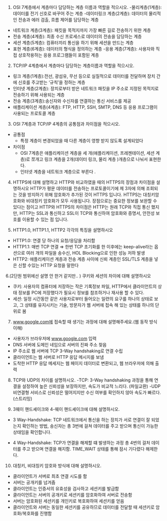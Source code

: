 1. OSI 7계층에서 계층마다 담당하는 계층 이름과 역할을 적으시오.
-물리계층(1계층): 데이터를 전기 신호로 바꾸어 주는 계층
-데이터링크 계층(2계층): 데이터의 물리적인 전송과 에러 검출, 흐름 제어를 담당하는 계층
- 네트워크 계층(3계층): 패킷을 목적지까지 가장 빠른 길로 전송하기 위한 계층
- 전송 계층(4계층): 최종 수신 프로세스로 데이터의 전송을 담당하는 계층
- 세션 계층(5계층): 컴퓨터끼리 통신을 하기 위해 세션을 만드는 계층
- 표현 계층(6계층): 데이터의 형식을 정의하는 계층
-응용 계층(7계층): 사용자와 직접 상호작용하는 응용 프로그램들이 포함된 계층


2. TCP/IP 4계층에서 계층마다 담당하는 계층이름과 역할을 적으시오.
- 링크 계층(1계층):전선, 광섬유, 무선 등으로 실질적으로 데이터를 전달하며 장치 간에 신호를 주고받는 ‘규칙’을 정하는 계층
- 인터넷 계층(2계층): 장치로부터 받은 네트워크 패킷을 IP 주소로 지정된 목적지로 전송하기 위해 사용되는 계층
- 전송 계층(3계층):송신자와 수신자를 연결하는 통신 서비스를 제공
- 애플리케이션 계층(4계층): FTP, HTTP, SSH, SMTP, DNS 등 응용 프로그램이 사용되는 프로토콜 계층     

3. OSI 7계층과 TCP/IP 4계층의 공통점과 차이점을 적으시오. 
- 공통점
    - 특정 계층이 변경되었을 때 다른 계층이 영향 받지 않도록 설계되었다
- 차이점
    - OSI 7계층은 애플리케이션 계층을 세 개(애플리케이션, 프레젠테이션, 세션 계층)로 쪼개고 링크 계층을 2개(데이터 링크, 물리 계층 )개층으로 나눠서 표현한다.
    - 인터넷 계층을 네트워크 계층으로 부른다 .


4. HTTPS에 대해 설명하고 HTTP와 비교하였을 때의 HTTPS의 장점과 차이점을 설명하시오 
HTTP가 평문 데이터를 전송하는 프로토콜이기에 제 3자에 의해 조회되는 것을 방지하기 위해 암호화가 추가된 것이 HTTPS 입니다. 
HTTPS는 대칭키암호화와 비대칭키 암호화가 모두 사용됩니다. 
장점으로는 중요한 정보를 보완할 수 있다는 점이고
HTTP와 HTTPS의 차이점은 HTTP는 원래 TCP와 직접 통신 했지만, HTTP는 SSL과 통신하고 SSL이 TCP와 통신하여 암호화와 증명서, 안전성 보호를 이용할 수 있는 점 입니다. 


5. HTTP1.0, HTTP1.1, HTTP2 각각의 특징을 설명하시오 
- HTTP1.0: 연결 당 하나의 요청/응답을 처리함
- HTTP1.1: 매번 TCP 연결 ⇒ 한번 TCP 초기화를 한 이후에는 keep-alive라는 옵션으로 여러 개의 파일을 송수신, HOL Blocking으로 인한 성능 저하 발생 
- HTTP2: 애플리케이션 계층과 전송 계층 사이에 신뢰 계층인 SSL/TLS 계층을 넣은 신할 수있는 HTTP 요청을 말한다 


6.(2단원 범위에선 설명 안 한거 같지만.. ) 쿠키와 세션의 차이에 대해 설명하시오 
- 쿠키: 사용자의 컴퓨터에 저장하는 작은 기록정보 파일, 
HTTP에서 클라이언트의 상태 정보를 PC에 저장했다가 필요시 정보를 참조하거나 재사용 할 수 있다. 
- 세션: 일정 시간동안 같은 사용자로부터 들어오는 일련의 요구를 하나의 상태로 보고, 그 상태를 유지시키는 기술, 방문자가 웹 서버에 접속 해 있는 상태를 하나의 단위로 봄 

7. www.google.com에 접속할 때 생기는 과정에 대해 설명해주세요.(웹 동작 방식 이해)
 - 사용자가 브라우저에 www.google.com 입력
 - DNS 서버에 도메인 네임으로 서버의 진짜 주소 찾음
 - IP 주소로 웹 서버에 TCP 3-Way handshaking로 연결 수립
 - 클라이언트는 웹 서버로 HTTP 응답 메시지를 보냄 
 - 도착한 HTTP 응답 메세지는 웹 페이지 데이터로 변환되고, 웹 브라우저에 의해 출력

8. TCP와 UDP의 차이를 설명하시오.
-TCP: 3-Way handshaking 과정을 통해 연결을 설정하여 높은 신뢰성을 보장하지만, 속도가 비교적 느리다. (파일교환)
-UDP 비연결형 서비스로 신뢰성은 떨어지지만 수신 여부를 확인하지 않아 속도가 빠르다. (스트리밍)

9. 3웨이 핸드셰이크와 4-웨이 핸드셰이크에 대해 설명하시오.
  - 3 Way-Handshake: TCP 네트워크에서 통신을 하는 장치가 서로 연결이 잘 되었는지 확인하는 방법, 송신자는 총 3번에 걸쳐 데이터를 주고 받으며 통신이 가능한 상태임을 확인합니다. 

  - 4 Way-Handshake: TCP가 연결을 해제할 떄 발생하는 과정
  총 4번의 걸처 데이터를 주고 받으며 연결을 해지함. 
  TIME_WAIT 상태를 통해 잠시 기다렸다 해제한다.

10. 대칭키, 비대칭키 암호와 방식에 대해 설명하시오.
- 클라이언트가 서버로 최초 연결 시도를 함
- 서버는 공개키를 넘겨줌
- 클라이언트는 인증서의 유효성을 검사하고 세션키를 발급함
- 클라이언트는 서버의 공개키로 세션키를 암호화하여 서버로 전송함
- 서버는 암호화된 세션키를 개인키로 복호화하여 세션키를 얻음
- 클라이언트와 서버는 동일한 세션키를 공유하므로 데이터를 전달할 때 세션키로 암호화/복호화를 진행함